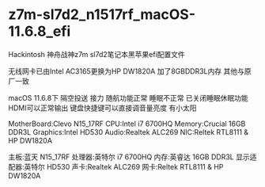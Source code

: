 # z7m-sl7d2_n1517rf_macOS-11.6.8_efi
Hackintosh
神舟战神z7m sl7d2笔记本黑苹果efi配置文件

无线网卡已由Intel AC3165更换为HP DW1820A
加了8GBDDR3L内存
其他与原厂一致

macOS 11.6.8下
隔空投送 接力 随航功能正常 
睡眠不正常 已关闭睡眠休眠功能
HDMI可以正常输出 
键盘快捷键可以直接调音量亮度 有小太阳

MotherBoard:Clevo N15_17RF
CPU:Intel i7 6700HQ
Memory:Crucial 16GB DDR3L
Graphics:Intel HD530
Audio:Realtek ALC269
NIC:Reltek RTL8111 & HP DW1820A

主板:蓝天 N15_17RF
处理器:英特尔 i7 6700HQ
内存:英睿达 16GB DDR3L
显示适配器:英特尔 HD530
声卡:Realtek ALC269
网卡:Reltek RTL8111 & HP DW1820A
